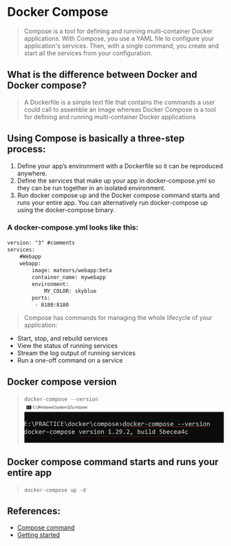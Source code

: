 # Docker Compose
> Compose is a tool for defining and running multi-container Docker applications. With Compose, you use a YAML file to configure your application's services. Then, with a single command, you create and start all the services from your configuration.

## What is the difference between Docker and Docker compose?
> A Dockerfile is a simple text file that contains the commands a user could call to assemble an image whereas Docker Compose is a tool for defining and running multi-container Docker applications

## Using Compose is basically a three-step process:
1. Define your app’s environment with a Dockerfile so it can be reproduced anywhere.
2. Define the services that make up your app in docker-compose.yml so they can be run together in an isolated environment.
3. Run docker compose up and the Docker compose command starts and runs your entire app. You can alternatively run docker-compose up using the docker-compose binary.

### A docker-compose.yml looks like this:
```
version: "3" #comments
services:
    #Webapp
    webapp:
        image: mateors/webapp:beta
        container_name: mywebapp
        environment: 
            MY_COLOR: skyblue
        ports:
         - 8180:8180
```

> Compose has commands for managing the whole lifecycle of your application:

* Start, stop, and rebuild services
* View the status of running services
* Stream the log output of running services
* Run a one-off command on a service

## Docker compose version
> `docker-compose --version`\
![docker-compose-version-check](../screenshots/docker-compose-version-check.png)


## Docker compose command starts and runs your entire app
> `docker-compose up -d`

## References:
* [Compose command](https://docs.docker.com/compose/cli-command/)
* [Getting started](https://docs.docker.com/compose/gettingstarted/)